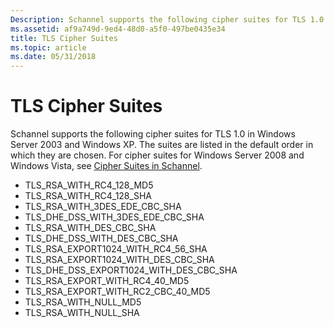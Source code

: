```yaml
---
Description: Schannel supports the following cipher suites for TLS 1.0 in Windows Server 2003 and Windows XP.
ms.assetid: af9a749d-9ed4-48d0-a5f0-497be0435e34
title: TLS Cipher Suites
ms.topic: article
ms.date: 05/31/2018
---
```


# TLS Cipher Suites

Schannel supports the following cipher suites for TLS 1.0 in Windows Server 2003 and Windows XP. The suites are listed in the default order in which they are chosen. For cipher suites for Windows Server 2008 and Windows Vista, see [Cipher Suites in Schannel](cipher-suites-in-schannel.md).

-   TLS\_RSA\_WITH\_RC4\_128\_MD5
-   TLS\_RSA\_WITH\_RC4\_128\_SHA
-   TLS\_RSA\_WITH\_3DES\_EDE\_CBC\_SHA
-   TLS\_DHE\_DSS\_WITH\_3DES\_EDE\_CBC\_SHA
-   TLS\_RSA\_WITH\_DES\_CBC\_SHA
-   TLS\_DHE\_DSS\_WITH\_DES\_CBC\_SHA
-   TLS\_RSA\_EXPORT1024\_WITH\_RC4\_56\_SHA
-   TLS\_RSA\_EXPORT1024\_WITH\_DES\_CBC\_SHA
-   TLS\_DHE\_DSS\_EXPORT1024\_WITH\_DES\_CBC\_SHA
-   TLS\_RSA\_EXPORT\_WITH\_RC4\_40\_MD5
-   TLS\_RSA\_EXPORT\_WITH\_RC2\_CBC\_40\_MD5
-   TLS\_RSA\_WITH\_NULL\_MD5
-   TLS\_RSA\_WITH\_NULL\_SHA

 

 



